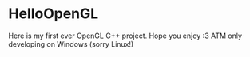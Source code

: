 # HelloOpenGL

Here is my first ever OpenGL C++ project. Hope you enjoy :3
ATM only developing on Windows (sorry Linux!)